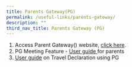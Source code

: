 ```yaml
---
title: Parents Gateway(PG)
permalink: /useful-links/parents-gateway/
description: ""
third_nav_title: Parents Gateway (PG)
---
```


1. Access Parent Gateway() website, <a href = "https://pg.moe.edu.sg/">click here</a>.
2. PG Meeting Feature - <a href = "/files/Useful%20Link/Parents%20Gateway/Meetings%20Feature%20-%20User%20Guide%20for%20Parents%20-%20Aug%202020%20(1).pdf">User guide </a>for parents
3. <a href = "/files/Useful%20Link/Parents%20Gateway/Parents%20Guide%20for%20PG%20Travel%20Declaration%20Update%20Particulars.pdf">User guide</a> on Travel Declaration using PG
